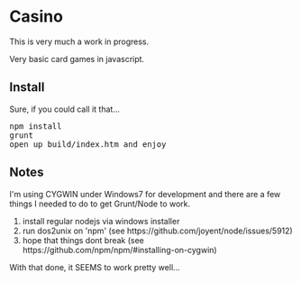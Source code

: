 <h1>Casino</h1>
<p>This is very much a work in progress.</p>
<p>Very basic card games in javascript.</p>
<h2>Install</h2>
<p>Sure, if you could call it that...</p>
<pre>
npm install
grunt
open up build/index.htm and enjoy
</pre>
<h2>Notes</h2>
<p>I'm using CYGWIN under Windows7 for development and there are a few things I needed to do to get Grunt/Node to work.</p>
<ol>
<li>install regular nodejs via windows installer</li>
<li>run dos2unix on 'npm' (see https://github.com/joyent/node/issues/5912)</li>
<li>hope that things dont break (see https://github.com/npm/npm/#installing-on-cygwin)</li>
</ol>
<p>With that done, it SEEMS to work pretty well...</p>